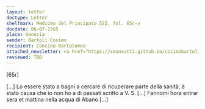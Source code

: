 ```yaml
---
layout: letter
doctype: Letter
shelfmark: Mediceo del Principato 522, fol. 65r-v
docdate: 06-07-1565
place: Venezia
sender: Bartoli Cosimo
recipient: Concino Bartolomeo
attached_newsletter: <a href="https://smansutti.github.io/cosimobartoli/texts/3079_122/">3079_122</a>
reviewed: TBD
---
```


[65r]  
  
[...] Lo essere stato a bagni a cercare di ricuperare parte della sanità, è stato causa che io non ho a dì passati scritto a V. S. [...] Fannomi hora entrar sera et mattina nella acqua di Abano [...]  

